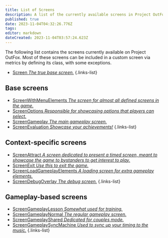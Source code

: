 ```yaml
---
title: List of Screens
description: A list of the currently available screens in Project OutFox
published: true
date: 2023-11-04T04:32:26.776Z
tags: 
editor: markdown
dateCreated: 2023-11-04T03:57:24.623Z
---
```


The following list contains the screens currently available on Project OutFox. Most of these screens can be included in a custom screen via metrics by defining its class, with some exceptions.

- [Screen *The true base screen.*](/en/dev/screens/Screen)
{.links-list}

## Base screens

- [ScreenWithMenuElements *The screen for almost all defined screens in the game.*](/en/dev/screens/ScreenWithMenuElements)
- [ScreenOptions *Responsible for showcasing options that players can select.*](/en/dev/screens/ScreenOptions)
- [ScreenGameplay *The main gameplay screen.*](/en/dev/screens/ScreenGameplay)
- [ScreenEvaluation *Showcase your achievements!*](/en/dev/screens/ScreenEvaluation)
{.links-list}

## Context-specific screens

- [ScreenAttract *A screen dedicated to present a timed screen, meant to showcase the game to bystanders to get interest to play.*](/en/dev/screens/ScreenAttract)
- [ScreenExit *Use this to exit the game.*](/en/dev/screens/ScreenExit)
- [ScreenLoadGameplayElements *A loading screen for extra gameplay elements.*](/en/dev/screens/ScreenLoadGameplayElements)
- [ScreenDebugOverlay *The debug screen.*](/en/dev/screens/ScreenLoadGameplayElements)
{.links-list}

## Gameplay-based screens

- [ScreenGameplayLesson *Somewhat used for training.*](/en/dev/screens/ScreenGameplayLesson)
- [ScreenGameplayNormal *The regular gameplay screen.*](/en/dev/screens/ScreenGameplayNormal)
- [ScreenGameplayShared *Dedicated for couples mode.*](/en/dev/screens/ScreenGameplayShared)
- [ScreenGameplaySyncMachine *Used to sync up your timing to the music.*](/en/dev/screens/ScreenGameplaySyncMachine)
{.links-list}